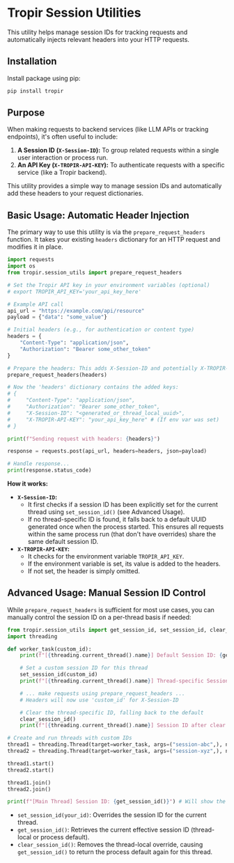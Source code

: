 # Tropir Session Utilities

This utility helps manage session IDs for tracking requests and automatically injects relevant headers into your HTTP requests.

## Installation

Install package using pip:

```bash
pip install tropir
```

## Purpose

When making requests to backend services (like LLM APIs or tracking endpoints), it's often useful to include:

1.  **A Session ID (`X-Session-ID`):** To group related requests within a single user interaction or process run.
2.  **An API Key (`X-TROPIR-API-KEY`):** To authenticate requests with a specific service (like a Tropir backend).

This utility provides a simple way to manage session IDs and automatically add these headers to your request dictionaries.

## Basic Usage: Automatic Header Injection

The primary way to use this utility is via the `prepare_request_headers` function. It takes your existing `headers` dictionary for an HTTP request and modifies it in place.

```python
import requests
import os
from tropir.session_utils import prepare_request_headers

# Set the Tropir API key in your environment variables (optional)
# export TROPIR_API_KEY='your_api_key_here'

# Example API call
api_url = "https://example.com/api/resource"
payload = {"data": "some_value"}

# Initial headers (e.g., for authentication or content type)
headers = {
    "Content-Type": "application/json",
    "Authorization": "Bearer some_other_token"
}

# Prepare the headers: This adds X-Session-ID and potentially X-TROPIR-API-KEY
prepare_request_headers(headers)

# Now the 'headers' dictionary contains the added keys:
# {
#     "Content-Type": "application/json",
#     "Authorization": "Bearer some_other_token",
#     "X-Session-ID": "<generated_or_thread_local_uuid>",
#     "X-TROPIR-API-KEY": "your_api_key_here" # (If env var was set)
# }

print(f"Sending request with headers: {headers}")

response = requests.post(api_url, headers=headers, json=payload)

# Handle response...
print(response.status_code)

```

**How it works:**

*   **`X-Session-ID`:**
    *   It first checks if a session ID has been explicitly set for the current thread using `set_session_id()` (see Advanced Usage).
    *   If no thread-specific ID is found, it falls back to a default UUID generated once when the process started. This ensures all requests within the same process run (that don't have overrides) share the same default session ID.
*   **`X-TROPIR-API-KEY`:**
    *   It checks for the environment variable `TROPIR_API_KEY`.
    *   If the environment variable is set, its value is added to the headers.
    *   If not set, the header is simply omitted.

## Advanced Usage: Manual Session ID Control

While `prepare_request_headers` is sufficient for most use cases, you can manually control the session ID on a per-thread basis if needed:

```python
from tropir.session_utils import get_session_id, set_session_id, clear_session_id
import threading

def worker_task(custom_id):
    print(f"[{threading.current_thread().name}] Default Session ID: {get_session_id()}")

    # Set a custom session ID for this thread
    set_session_id(custom_id)
    print(f"[{threading.current_thread().name}] Thread-specific Session ID: {get_session_id()}")

    # ... make requests using prepare_request_headers ...
    # Headers will now use 'custom_id' for X-Session-ID

    # Clear the thread-specific ID, falling back to the default
    clear_session_id()
    print(f"[{threading.current_thread().name}] Session ID after clear: {get_session_id()}")

# Create and run threads with custom IDs
thread1 = threading.Thread(target=worker_task, args=("session-abc",), name="Worker-1")
thread2 = threading.Thread(target=worker_task, args=("session-xyz",), name="Worker-2")

thread1.start()
thread2.start()

thread1.join()
thread2.join()

print(f"[Main Thread] Session ID: {get_session_id()}") # Will show the process default ID
```

*   `set_session_id(your_id)`: Overrides the session ID for the current thread.
*   `get_session_id()`: Retrieves the current effective session ID (thread-local or process default).
*   `clear_session_id()`: Removes the thread-local override, causing `get_session_id()` to return the process default again for this thread.